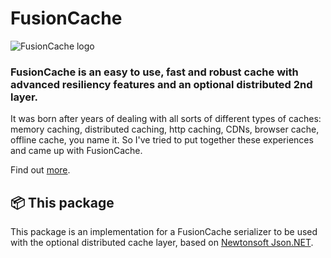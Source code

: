 ﻿# FusionCache

![FusionCache logo](https://raw.githubusercontent.com/ZiggyCreatures/FusionCache/main/docs/logo-256x256.png)

### FusionCache is an easy to use, fast and robust cache with advanced resiliency features and an optional distributed 2nd layer.

It was born after years of dealing with all sorts of different types of caches: memory caching, distributed caching, http caching, CDNs, browser cache, offline cache, you name it. So I've tried to put together these experiences and came up with FusionCache.

Find out [more](https://github.com/ZiggyCreatures/FusionCache).

## 📦 This package

This package is an implementation for a FusionCache serializer to be used with the optional distributed cache layer, based on [Newtonsoft Json.NET](https://www.newtonsoft.com/json).